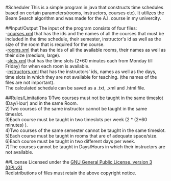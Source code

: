 #Scheduler
This is a simple program in java that constructs time schedules based on certain parameters(rooms, instructors, courses etc). It utilizes the Beam Search algorithm and was made for the A.I. course in my univercity.

##Input/Output
The input of the program consists of four files:<br/>
-[courses.xml](Scheduler/blob/master/courses.xml) that has the ids and the names of all the courses that must be included in the time schedule, their semester, instructor's id as well as the size of the room that is required for the course.<br/>
-[rooms.xml](Scheduler/blob/master/rooms.xml) that has the ids of all the available rooms, their names as well as their size (medium, large).<br/>
-[slots.xml](Scheduler/blob/master/slots.xml) that has the time slots (2*60 minutes each from Monday till Friday) for when each room is available.<br/>
-[instructors.xml](Scheduler/blob/master/instructors.xml) that has the instructors' ids, names as well as the days, time slots in which they are not available for teaching.
(the names of the files are not important).<br/>
The calculated schedule can be saved as a .txt, .xml and .html file.

##Rules/Limitations
1)Two courses must not be taught in the same timeslot (Day/Hour) and in the same Room.<br/>
2)Two courses of the same instructor cannot be taught in the same timeslot.<br/>
3)Each course must be taught in two timeslots per week (2 * (2*60 minutes) ).<br/>
4)Two courses of the same semester cannot be taught in the same timeslot.<br/>
5)Each course must be taught in rooms that are of adequate space/size.<br/>
6)Each course must be taught in two different days per week.<br/>
7)The courses cannot be taught in Days/Hours in which their instructors are not available.<br/>

##License
Licensed under the [GNU General Public License, version 3 (GPLv3)](http://www.gnu.org/licenses/gpl.txt)<br/>
Redistributions of files must retain the above copyright notice.

